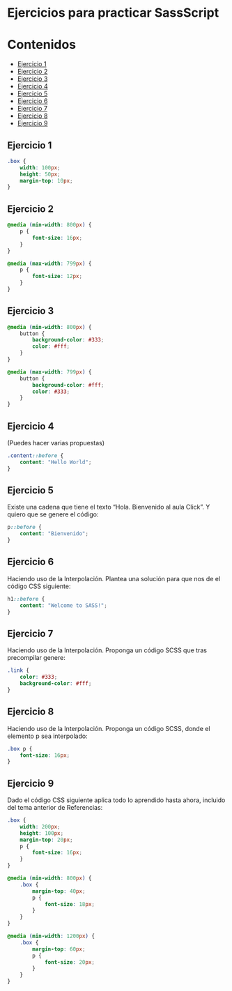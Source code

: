 # Ejercicios para practicar SassScript

# Contenidos

- [Ejercicio 1](#ejercicio-1)
- [Ejercicio 2](#ejercicio-2)
- [Ejercicio 3](#ejercicio-3)
- [Ejercicio 4](#ejercicio-4)
- [Ejercicio 5](#ejercicio-5)
- [Ejercicio 6](#ejercicio-6)
- [Ejercicio 7](#ejercicio-7)
- [Ejercicio 8](#ejercicio-8)
- [Ejercicio 9](#ejercicio-9)


## Ejercicio 1
```css
.box {
    width: 100px;
    height: 50px;
    margin-top: 10px;
}
```

## Ejercicio 2
```css
@media (min-width: 800px) {
    p {
        font-size: 16px;
    }
}

@media (max-width: 799px) {
    p {
        font-size: 12px;
    }
}
```

## Ejercicio 3
```css
@media (min-width: 800px) {
    button {
        background-color: #333;
        color: #fff;
    }
}

@media (max-width: 799px) {
    button {
        background-color: #fff;
        color: #333;
    }
}
```

## Ejercicio 4 
(Puedes hacer varias propuestas)

```css
.content::before {
    content: "Hello World";
}
```

## Ejercicio 5
Existe una cadena que tiene el texto “Hola. Bienvenido al aula
Click”. Y quiero que se genere el código:

```css
p::before {
    content: "Bienvenido";
}
```

## Ejercicio 6
Haciendo uso de la Interpolación. Plantea una solución para que nos de
el código CSS siguiente:

```css
h1::before {
    content: "Welcome to SASS!";
}
```

## Ejercicio 7
Haciendo uso de la Interpolación. Proponga un código SCSS que tras
precompilar genere:

```css
.link {
    color: #333;
    background-color: #fff;
}
```

## Ejercicio 8
Haciendo uso de la Interpolación. Proponga un código SCSS, donde el
elemento p sea interpolado:

```css
.box p {
    font-size: 16px;
}
```

## Ejercicio 9
Dado el código CSS siguiente aplica todo lo aprendido hasta ahora,
incluido del tema anterior de Referencias:

```css
.box {
    width: 200px;
    height: 100px;
    margin-top: 20px;
    p {
        font-size: 16px;
    }
}

@media (min-width: 800px) {
    .box {
        margin-top: 40px;
        p {
            font-size: 18px;
        }
    }
}

@media (min-width: 1200px) {
    .box {
        margin-top: 60px;
        p {
            font-size: 20px;
        }
    }
}